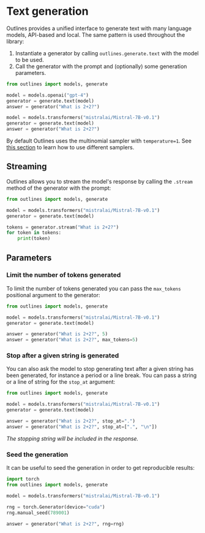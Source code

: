 # Text generation

Outlines provides a unified interface to generate text with many language models, API-based and local. The same pattern is used throughout the library:

1. Instantiate a generator by calling `outlines.generate.text` with the model to be used.
2. Call the generator with the prompt and (optionally) some generation parameters.


```python
from outlines import models, generate

model = models.openai("gpt-4")
generator = generate.text(model)
answer = generator("What is 2+2?")

model = models.transformers("mistralai/Mistral-7B-v0.1")
generator = generate.text(model)
answer = generator("What is 2+2?")
```

By default Outlines uses the multinomial sampler with `temperature=1`. See [this section](samplers.md) to learn how to use different samplers.

## Streaming

Outlines allows you to stream the model's response by calling the `.stream` method of the generator with the prompt:


```python
from outlines import models, generate

model = models.transformers("mistralai/Mistral-7B-v0.1")
generator = generate.text(model)

tokens = generator.stream("What is 2+2?")
for token in tokens:
    print(token)
```

## Parameters

### Limit the number of tokens generated

To limit the number of tokens generated you can pass the `max_tokens` positional argument to the generator:

```python
from outlines import models, generate

model = models.transformers("mistralai/Mistral-7B-v0.1")
generator = generate.text(model)

answer = generator("What is 2+2?", 5)
answer = generator("What is 2+2?", max_tokens=5)
```

### Stop after a given string is generated

You can also ask the model to stop generating text after a given string has been generated, for instance a period or a line break. You can pass a string or a line of string for the `stop_at` argument:


```python
from outlines import models, generate

model = models.transformers("mistralai/Mistral-7B-v0.1")
generator = generate.text(model)

answer = generator("What is 2+2?", stop_at=".")
answer = generator("What is 2+2?", stop_at=[".", "\n"])
```

*The stopping string will be included in the response.*


### Seed the generation

It can be useful to seed the generation in order to get reproducible results:

```python
import torch
from outlines import models, generate

model = models.transformers("mistralai/Mistral-7B-v0.1")

rng = torch.Generator(device="cuda")
rng.manual_seed(789001)

answer = generator("What is 2+2?", rng=rng)
```
